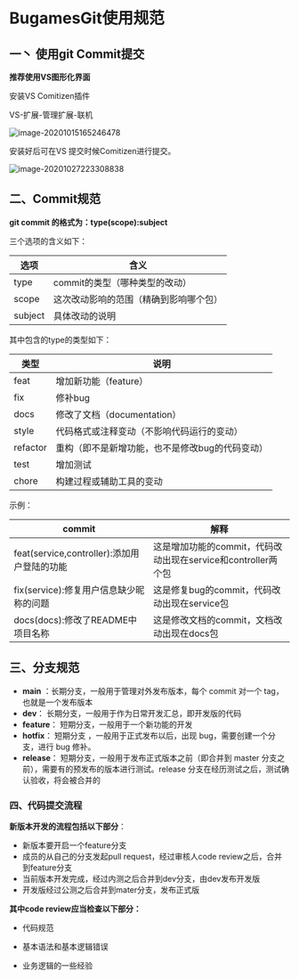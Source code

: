 # BugamesGit使用规范

## 一丶 使用git Commit提交

**推荐使用VS图形化界面**

安装VS Comitizen插件

VS-扩展-管理扩展-联机

![image-20201015165246478](https://img2020.cnblogs.com/blog/1656870/202010/1656870-20201015165248757-1534132068.png)

安装好后可在VS 提交时候Comitizen进行提交。

![image-20201027223308838](https://img2020.cnblogs.com/blog/1656870/202010/1656870-20201027223311096-1273410982.png)

## 二、Commit规范

**git commit 的格式为：type(scope):subject**

三个选项的含义如下：

| 选项    | 含义                                   |
| ------- | -------------------------------------- |
| type    | commit的类型（哪种类型的改动）         |
| scope   | 这次改动影响的范围（精确到影响哪个包） |
| subject | 具体改动的说明                         |

其中包含的type的类型如下：

| 类型     | 说明                                            |
| -------- | ----------------------------------------------- |
| feat     | 增加新功能（feature）                           |
| fix      | 修补bug                                         |
| docs     | 修改了文档（documentation）                     |
| style    | 代码格式或注释变动（不影响代码运行的变动）      |
| refactor | 重构（即不是新增功能，也不是修改bug的代码变动） |
| test     | 增加测试                                        |
| chore    | 构建过程或辅助工具的变动                        |

示例：

| commit                                      | 解释                                                         |
| ------------------------------------------- | ------------------------------------------------------------ |
| feat(service,controller):添加用户登陆的功能 | 这是增加功能的commit，代码改动出现在service和controller两个包 |
| fix(service):修复用户信息缺少昵称的问题     | 这是修复bug的commit，代码改动出现在service包                 |
| docs(docs):修改了README中项目名称           | 这是修改文档的commit，文档改动出现在docs包                   |

## 三、分支规范

- **main** ：长期分支，一般用于管理对外发布版本，每个 commit 对一个 tag，也就是一个发布版本
- **dev**： 长期分支，一般用于作为日常开发汇总，即开发版的代码
- **feature**： 短期分支，一般用于一个新功能的开发
- **hotfix**： 短期分支 ，一般用于正式发布以后，出现 bug，需要创建一个分支，进行 bug 修补。
- **release**： 短期分支，一般用于发布正式版本之前（即合并到 master 分支之前），需要有的预发布的版本进行测试。release 分支在经历测试之后，测试确认验收，将会被合并的

### 四、代码提交流程

**新版本开发的流程包括以下部分**：

- 新版本要开启一个feature分支
- 成员的从自己的分支发起pull request，经过审核人code review之后，合并到feature分支
- 当前版本开发完成，经过内测之后合并到dev分支，由dev发布开发版
- 开发版经过公测之后合并到mater分支，发布正式版

**其中code review应当检查以下部分：**

- 代码规范

- 基本语法和基本逻辑错误
- 业务逻辑的一些经验

